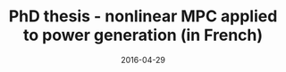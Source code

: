 ---
title: "PhD thesis - nonlinear MPC applied to power generation (in French)"
date: "2016-04-29"
slug: "MPC_EDF"
summary: "I defended my PhD thesis in 2016, in cooperation between EDF and CentraleSupélec. I developped a new Model Predictive Control algorithm as well as a dynamic optimization algorithms based on physical models of power plants (Modelica, JModelica, MATLAB)"
link: "https://hal.archives-ouvertes.fr/tel-01368526/"
picture: "./images/modelica.png"
technos: "python MILP physical model"
keywords: 
    - "physical models"
    - "scientific publication"
    - "NLP"
    - "dynamic optimization"
    - "MPC"
    - "python"
    - "MATLAB"
---